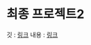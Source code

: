# 최종 프로젝트2
깃 : [링크](https://github.com/dcafplz/MeetMeet)
내용 : [링크](https://velog.io/@agzg/AWSAWS-%EC%8B%A4%EC%8A%B5-%ED%94%84%EB%A1%9C%EC%A0%9D%ED%8A%B8)
